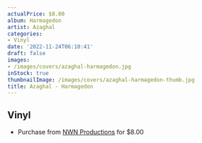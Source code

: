 ```yaml
---
actualPrice: $8.00
album: Harmagedon
artist: Azaghal
categories:
- Vinyl
date: '2022-11-24T06:10:41'
draft: false
images:
- /images/covers/azaghal-harmagedon.jpg
inStock: true
thumbnailImage: /images/covers/azaghal-harmagedon-thumb.jpg
title: Azaghal - Harmagedon
---
```


## Vinyl
* Purchase from [NWN Productions](http://shop.nwnprod.com/index.php?route=product/product&path=76&product_id=26236&sort=pd.name&order=ASC) for $8.00
